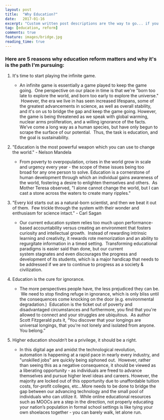 ```yaml
---
layout: post
title:  "Why Education?"
date:   2017-01-16
excerpt: "Custom written post descriptions are the way to go... if you're not lazy."
tag: [education, reform]
comments: true
feature: images/bridge.jpg
reading_time: true
---
```


### Here are 5 reasons why education reform matters and why it's is the path I'm pursuing: 

1. It's time to start playing the infinite game.

	- An infinite game is essentially a game played to keep the game going.  One perspective on our place in time is that we're "born too late to explore the world, and born too early to explore the universe."  However, the era we live in has seen increased lifespans, some of the greatest advancements in science, as well as overall stability, and it's on us to bridge the gap and keep the game going. However, the game is being threatened as we speak with global warming, nuclear arms proliferation, and a willing ignorance of the facts. We’ve come a long way as a human species, but have only begun to scrape the surface of our potential.  Thus, the task is education, and the goal is sustainability.  

1. "Education is the most powerful weapon which you can use to change the world." - Nelson Mandela

	- From poverty to overpopulation, crises in the world grow in scale and urgency every year - the scope of these issues being too broad for any one person to solve. Education is a cornerstone of human development through which an individual gains awareness of the world, fostering a desire to enlighten themselves and others.  As Mother Teresa observed, "I alone cannot change the world, but I can cast a stone across the waters to create many ripples."

1. "Every kid starts out as a natural-born scientist, and then we beat it out of them.  Few trickle through the system with their wonder and enthusiasm for science intact.” - Carl Sagan

	- Our current education system relies too much upon performance-based accountability versus creating an environment that fosters curiosity and intellectual growth.  Instead of rewarding intrinsic learning and creativity, it rewards rote memorization and an ability to regurgitate information in a timed setting.  Transforming educational paradigms is easier said than done, but our current system stagnates and even discourages the progress and development of its students, which is a major handicap that needs to be addressed if we are to continue to progress as a society & civilization.

1. Education is the cure for ignorance.

	- The more perspectives people have, the less prejudiced they can be.  We need to stop finding refuge in ignorance, which is only bliss until the consequences come knocking on the door (e.g. environmental degradation.)  Education is the ticket out of poverty and disadvantaged circumstances and furthermore, you find that you're allowed to connect and your struggles are ubiquitous.  As author Scott Fitzgerald puts it, “You discover that your longings are universal longings, that you're not lonely and isolated from anyone. You belong.” 

1. Higher education shouldn’t be a privilege, it should be a right.

	- In this digital age and amidst the technological revolution, automation is happening at a rapid pace in nearly every industry, and "unskilled jobs" are quickly being siphoned out.  However, rather than seeing this as a negative consequence, it should be viewed as a liberating opportunity - as individuals are freed to advance themselves and pursue higher level ideas and careers. However, the majority are locked out of this opportunity due to unaffordable tuition costs, for-profit colleges, etc...More needs to be done to bridge the gap between our advancing technology and the small pool of individuals who can utilize it.  While online educational resources such as MOOCs are a step in the direction, not properly educating your nation’s population in formal school settings is like tying your own shoelaces together - you can barely walk, let alone run.


